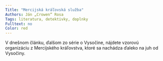 ```yaml
---
Title: "Mercijská kráľovská služba"
Authors: Ján „Crowen“ Rosa
Tags: literatura, detektivky, doplnky
Fulltext: no
Color: red
---
```

V dnešnom článku, ďalšom zo série o Vysočine,
nájdete vzorovú organizáciu z Mercijského
kráľovstva, ktoré sa nachádza ďaleko
na juh od Vysočiny.